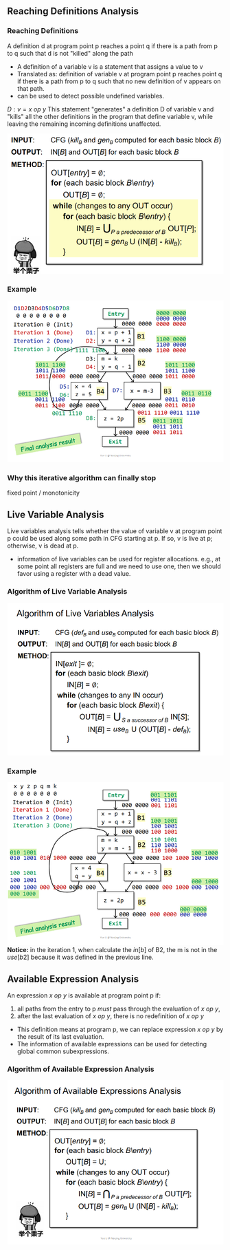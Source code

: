 ## Reaching Definitions Analysis
### Reaching Definitions
A definition d at program point p reaches a point q if there is a path from p to q such that d is not "killed" along the path
- A definition of a variable v is a statement that assigns a value to v
- Translated as: definition of variable v at program point p reaches point q if there is a path from p to q such that no new definition of v appears on that path.
- can be used to detect possible undefined variables.

$D: v = x\ op\ y$ 
This statement "generates" a definition D of variable v and "kills" all the other definitions in the program that define variable v, while leaving the remaining incoming definitions unaffected.

![image.png](https://raw.githubusercontent.com/0xDkXy/image/master/202309071829256.png?token=ANK274EJ3GBK3LXT2LQZ2QLE7GTEQ)
### Example
![image.png](https://raw.githubusercontent.com/0xDkXy/image/master/202309071831490.png?token=ANK274B6Y3CCTP6F3T5UYZ3E7GTNA)
### Why this iterative algorithm can finally stop
fixed point / monotonicity

## Live Variable Analysis
Live variables analysis tells whether the value of variable v at program point p could be used along some path in CFG starting at p. If so, v is live at p; otherwise, v is dead at p.

- information of live variables can be used for register allocations. e.g., at some point all registers are full and we need to use one, then we should favor using a register with a dead value.
### Algorithm of Live Variable Analysis
![image.png](https://raw.githubusercontent.com/0xDkXy/image/master/202309071842390.png?token=ANK274EYD364JJTLJP4JUCDE7GUVQ)
### Example
![image.png](https://raw.githubusercontent.com/0xDkXy/image/master/202309071850618.png?token=ANK274HDOEU2TBIRXCOIVILE7GVUM)
**Notice:** in the iteration 1, when calculate the $in[b]$ of B2, the m is not in the $use[b2]$ because it was defined in the previous line.
## Available Expression Analysis
An expression $x\ op\ y$ is available at program point p if:
1. all paths from the entry to p *must* pass through the evaluation of $x\ op\ y$, 
2. after the last evaluation of $x\ op\ y$, there is no redefinition of $x\ op\ y$

- This definition means at program p, we can replace expression $x\ op\ y$ by the result of its last evaluation.
- The information of available expressions can be used for detecting global common subexpressions.
### Algorithm of Available Expression Analysis
![image.png](https://raw.githubusercontent.com/0xDkXy/image/master/202309071921042.png)
